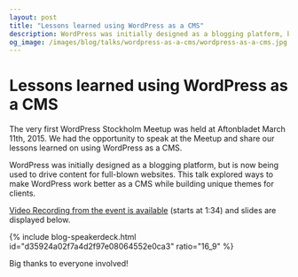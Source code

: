 ```yaml
---
layout: post
title: "Lessons learned using WordPress as a CMS"
description: WordPress was initially designed as a blogging platform, but is now being used to drive content for full-blown websites. This talk will explore ways to make WordPress work as an CMS and lessons learned while building unique themes for clients.
og_image: /images/blog/talks/wordpress-as-a-cms/wordpress-as-a-cms.jpg
---
```


# Lessons learned using WordPress as a CMS

The very first WordPress Stockholm Meetup was held at Aftonbladet March 11th, 2015. We had the opportunity to speak at the Meetup and share our lessons learned on using WordPress as a CMS.

WordPress was initially designed as a blogging platform, but is now being used to drive content for full-blown websites. This talk explored ways to make WordPress work better as a CMS while building unique themes for clients.

[Video Recording from the event is available](http://bloggar.aftonbladet.se/utvecklingsbloggen/2015/03/10/schedule-live-stream-wordpress-stockholm-meetup-wpsthlm/) (starts at 1:34) and slides are displayed below.

{% include blog-speakerdeck.html id="d35924a02f7a4d2f97e08064552e0ca3" ratio="16_9" %}

Big thanks to everyone involved!
